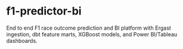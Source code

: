 # f1-predictor-bi
End to end F1 race outcome prediction and BI platform with Ergast ingestion, dbt feature marts, XGBoost models, and Power BI/Tableau dashboards.
